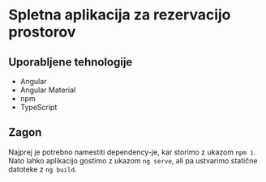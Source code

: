 # Spletna aplikacija za rezervacijo prostorov

## Uporabljene tehnologije

- Angular
- Angular Material
- npm
- TypeScript

## Zagon

Najprej je potrebno namestiti dependency-je, kar storimo z ukazom `npm i`.
Nato lahko aplikacijo gostimo z ukazom `ng serve`, ali pa ustvarimo
statične datoteke z `ng build`.
